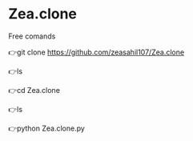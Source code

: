 # Zea.clone


Free comands 

👉git clone https://github.com/zeasahil107/Zea.clone

👉ls

👉cd Zea.clone

👉ls 

👉python Zea.clone.py
